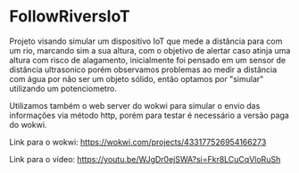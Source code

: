 # FollowRiversIoT

Projeto visando simular um dispositivo IoT que mede a distância para com um rio, marcando sim a sua altura, com o objetivo de alertar caso atinja uma altura com risco de alagamento, 
inicialmente foi pensado em um sensor de distância ultrasonico porém observamos problemas ao medir a distância com água por não ser um objeto sólido, então optamos por "simular" utilizando um potenciometro.

Utilizamos também o web server do wokwi para simular o envio das informações via método http, porém para testar é necessário a versão paga do wokwi.

Link para o wokwi: https://wokwi.com/projects/433177526954166273

Link para o vídeo: https://youtu.be/WJgDr0ejSWA?si=Fkr8LCuCqVloRuSh
